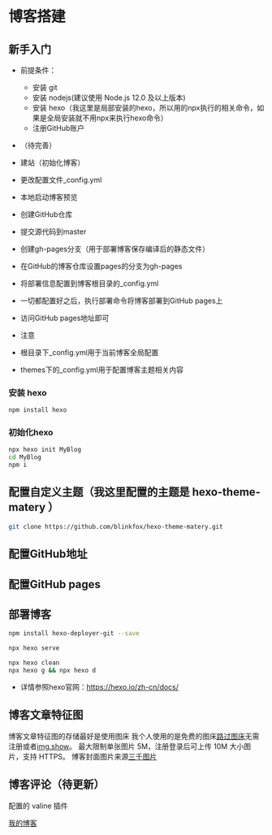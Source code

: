 # 博客搭建
## 新手入门
- 前提条件：
  - 安装 git 
  - 安装 nodejs(建议使用 Node.js 12.0 及以上版本)
  - 安装 hexo（我这里是局部安装的hexo，所以用的npx执行的相关命令，如果是全局安装就不用npx来执行hexo命令）
  - 注册GitHub账户

- （待完善）
- 建站（初始化博客）
- 更改配置文件_config.yml
- 本地启动博客预览
- 创建GitHub仓库
- 提交源代码到master
- 创建gh-pages分支（用于部署博客保存编译后的静态文件）
- 在GitHub的博客仓库设置pages的分支为gh-pages
- 将部署信息配置到博客根目录的_config.yml
- 一切都配置好之后，执行部署命令将博客部署到GitHub pages上
- 访问GitHub pages地址即可

- 注意
- 根目录下_config.yml用于当前博客全局配置
- themes下的_config.yml用于配置博客主题相关内容


### 安装 hexo
```bash
npm install hexo
```

### 初始化hexo
```bash
npx hexo init MyBlog
cd MyBlog
npm i
```

## 配置自定义主题（我这里配置的主题是 hexo-theme-matery ）
```bash
git clone https://github.com/blinkfox/hexo-theme-matery.git
```

## 配置GitHub地址
## 配置GitHub pages
## 部署博客
```bash
npm install hexo-deployer-git --save
```

```bash
npx hexo serve
```

```bash
npx hexo clean
npx hexo g && npx hexo d
```

- 详情参照hexo官网：https://hexo.io/zh-cn/docs/

## 博客文章特征图
博客文章特征图的存储最好是使用图床
我个人使用的是免费的图床[路过图床](https://imgse.com/)无需注册或者[img.show](https://img.show/)。
最大限制单张图片 5M，注册登录后可上传 10M 大小图片，支持 HTTPS。
博客封面图片来源[三千图片](https://www.win3000.com/tags/gongqijun/)
## 博客评论（待更新）
配置的 valine 插件

[我的博客](https://leisuping.github.io/MyBlog/)